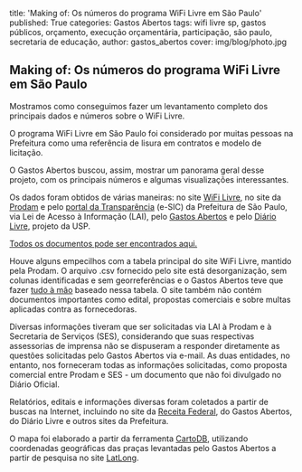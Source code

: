 title: 'Making of: Os números do programa WiFi Livre em São Paulo'
published: True
categories: Gastos Abertos
tags: wifi livre sp, gastos públicos, orçamento, execução orçamentária, participação, são paulo, secretaria de educação,
author: gastos_abertos
cover: img/blog/photo.jpg

## Making of: Os números do programa WiFi Livre em São Paulo
Mostramos como conseguimos fazer um levantamento completo dos principais dados e números sobre o WiFi Livre.

O programa WiFi Livre em São Paulo foi considerado por muitas pessoas na Prefeitura como uma referência de lisura em contratos e modelo de licitação.

O Gastos Abertos buscou, assim, mostrar um panorama geral desse projeto, com os principais números e algumas visualizações interessantes.

Os dados foram obtidos de várias maneiras: no site <a href="http://wifilivre.sp.gov.br/" target="_blank">WiFi Livre</a>, no site da <a href="http://www.prefeitura.sp.gov.br/cidade/secretarias/gestao/prodam/" target="_blank">Prodam</a> e pelo <a href="http://transparencia.prefeitura.sp.gov.br/Paginas/home.aspx" target="_blank">portal da Transparência</a> (e-SIC) da Prefeitura de São Paulo, via Lei de Acesso à Informação (LAI), pelo <a href="http://gastosabertos.org/">Gastos Abertos</a> e pelo <a href="http://devcolab.each.usp.br/do/" target="_blank">Diário Livre</a>, projeto da USP.

<a href="https://github.com/voltdatalab/Docs-Wifi-Livre-SP" target="_blank">Todos os documentos pode ser encontrados aqui.</a>

Houve alguns empecilhos com a tabela principal do site WiFi Livre, mantido pela Prodam. O arquivo .csv fornecido pelo site está desorganização, sem colunas identificadas e sem georreferências e o Gastos Abertos teve que fazer <a href="https://github.com/voltdatalab/Docs-Wifi-Livre-SP/blob/master/CSV%20e%20GeoJSON%20geral%20pra%C3%A7as/pracas.csv" target="_blank">tudo à mão</a> baseado nessa tabela. O site também não contém documentos importantes como edital, propostas comerciais e sobre multas aplicadas contra as fornecedoras.

Diversas informações tiveram que ser solicitadas via LAI à Prodam e à Secretaria de Serviços (SES), considerando que suas respectivas assessorias de imprensa não se dispuseram a responder diretamente as questões solicitadas pelo Gastos Abertos via e-mail. As duas entidades, no entanto, nos forneceram todas as informações solicitadas, como proposta comercial entre Prodam e SES - um documento que não foi divulgado no Diário Oficial.

Relatórios, editais e informações diversas foram coletados a partir de buscas na Internet, incluindo no site da <a href="http://idg.receita.fazenda.gov.br/" target="_blank">Receita Federal</a>, do Gastos Abertos, do Diário Livre e outros sites da Prefeitura.

O mapa foi elaborado a partir da ferramenta <a href="https://cartodb.com/" target="_blank">CartoDB</a>, utilizando coordenadas geográficas das praças levantadas pelo Gastos Abertos a partir de pesquisa no site <a href="http://www.latlong.net/" target="_blank">LatLong</a>.

